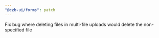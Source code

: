 ```yaml
---
"@czb-ui/forms": patch
---
```


Fix bug where deleting files in multi-file uploads would delete the non-specified file

